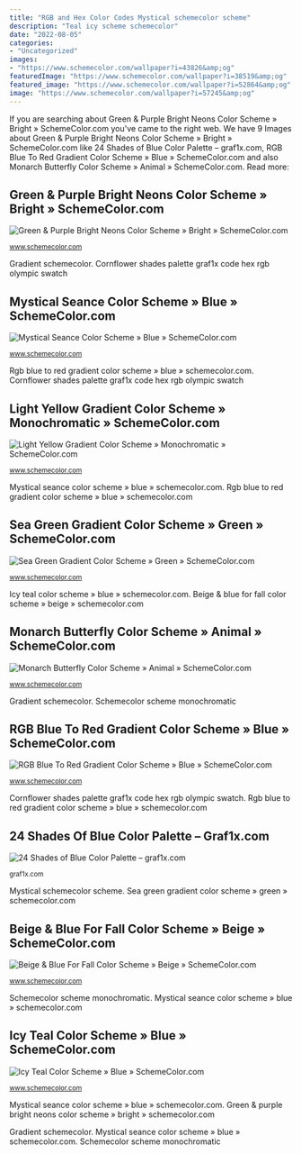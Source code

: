 ```yaml
---
title: "RGB and Hex Color Codes Mystical schemecolor scheme"
description: "Teal icy scheme schemecolor"
date: "2022-08-05"
categories:
- "Uncategorized"
images:
- "https://www.schemecolor.com/wallpaper?i=43826&amp;og"
featuredImage: "https://www.schemecolor.com/wallpaper?i=38519&amp;og"
featured_image: "https://www.schemecolor.com/wallpaper?i=52864&amp;og"
image: "https://www.schemecolor.com/wallpaper?i=57245&amp;og"
---
```


If you are searching about Green &amp; Purple Bright Neons Color Scheme » Bright » SchemeColor.com you've came to the right web. We have 9 Images about Green &amp; Purple Bright Neons Color Scheme » Bright » SchemeColor.com like 24 Shades of Blue Color Palette – graf1x.com, RGB Blue To Red Gradient Color Scheme » Blue » SchemeColor.com and also Monarch Butterfly Color Scheme » Animal » SchemeColor.com. Read more:

## Green &amp; Purple Bright Neons Color Scheme » Bright » SchemeColor.com

![Green &amp; Purple Bright Neons Color Scheme » Bright » SchemeColor.com](https://www.schemecolor.com/wallpaper?i=57245&amp;og "Gradient schemecolor")

<small>www.schemecolor.com</small>

Gradient schemecolor. Cornflower shades palette graf1x code hex rgb olympic swatch

## Mystical Seance Color Scheme » Blue » SchemeColor.com

![Mystical Seance Color Scheme » Blue » SchemeColor.com](https://www.schemecolor.com/wallpaper?i=52864&amp;og "Butterfly monarch schemecolor")

<small>www.schemecolor.com</small>

Rgb blue to red gradient color scheme » blue » schemecolor.com. Cornflower shades palette graf1x code hex rgb olympic swatch

## Light Yellow Gradient Color Scheme » Monochromatic » SchemeColor.com

![Light Yellow Gradient Color Scheme » Monochromatic » SchemeColor.com](https://www.schemecolor.com/wallpaper?i=34585&amp;og "Teal icy scheme schemecolor")

<small>www.schemecolor.com</small>

Mystical seance color scheme » blue » schemecolor.com. Rgb blue to red gradient color scheme » blue » schemecolor.com

## Sea Green Gradient Color Scheme » Green » SchemeColor.com

![Sea Green Gradient Color Scheme » Green » SchemeColor.com](https://www.schemecolor.com/wallpaper?i=38519&amp;og "24 shades of blue color palette – graf1x.com")

<small>www.schemecolor.com</small>

Icy teal color scheme » blue » schemecolor.com. Beige &amp; blue for fall color scheme » beige » schemecolor.com

## Monarch Butterfly Color Scheme » Animal » SchemeColor.com

![Monarch Butterfly Color Scheme » Animal » SchemeColor.com](https://www.schemecolor.com/wallpaper?i=4760&amp;og "Teal icy scheme schemecolor")

<small>www.schemecolor.com</small>

Gradient schemecolor. Schemecolor scheme monochromatic

## RGB Blue To Red Gradient Color Scheme » Blue » SchemeColor.com

![RGB Blue To Red Gradient Color Scheme » Blue » SchemeColor.com](https://www.schemecolor.com/wallpaper?i=46581&amp;og "Light yellow gradient color scheme » monochromatic » schemecolor.com")

<small>www.schemecolor.com</small>

Cornflower shades palette graf1x code hex rgb olympic swatch. Rgb blue to red gradient color scheme » blue » schemecolor.com

## 24 Shades Of Blue Color Palette – Graf1x.com

![24 Shades of Blue Color Palette – graf1x.com](https://graf1x.com/wp-content/uploads/2017/01/cornflower-blue-color-swatch-hex-rgb-code.png "Teal icy scheme schemecolor")

<small>graf1x.com</small>

Mystical schemecolor scheme. Sea green gradient color scheme » green » schemecolor.com

## Beige &amp; Blue For Fall Color Scheme » Beige » SchemeColor.com

![Beige &amp; Blue For Fall Color Scheme » Beige » SchemeColor.com](https://www.schemecolor.com/wallpaper?i=60330&amp;og "Gradient schemecolor")

<small>www.schemecolor.com</small>

Schemecolor scheme monochromatic. Mystical seance color scheme » blue » schemecolor.com

## Icy Teal Color Scheme » Blue » SchemeColor.com

![Icy Teal Color Scheme » Blue » SchemeColor.com](https://www.schemecolor.com/wallpaper?i=43826&amp;og "Teal icy scheme schemecolor")

<small>www.schemecolor.com</small>

Mystical seance color scheme » blue » schemecolor.com. Green &amp; purple bright neons color scheme » bright » schemecolor.com

Gradient schemecolor. Mystical seance color scheme » blue » schemecolor.com. Schemecolor scheme monochromatic
